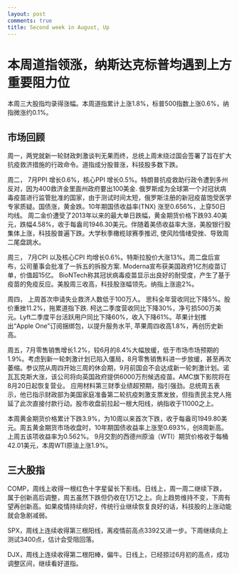 ```yaml
---
layout: post
comments: true
title: Second week in August, Up 
---
```


# 本周道指领涨，纳斯达克标普均遇到上方重要阻力位

本周三大股指均录得涨幅。本周道指累计上涨1.8%，标普500指数上涨0.6%，纳指微涨约0.1%。


## 市场回顾

周一，两党就新一轮财政刺激谈判无果而终，总统上周末绕过国会签署了旨在扩大抗疫救济措施的行政命令。道指成分股普涨，科技股多数下跌。



周二， 7月PPI 增长0.6%，核心PPI 增长0.5%。特朗普抗疫救助行政令遭到多州反对，因为400救济金里面州政府要出100美金. 俄罗斯成为全球第一个对冠状病毒疫苗进行监管批准的国家，由于测试时间太短，俄罗斯注册的新冠疫苗饱受医学专家质疑。国债涨，黄金跌。10年期国债收益率(TNX) 涨至0.656%，上穿50日均线。 周二金价遭受了2013年以来的最大单日跌幅，黄金期货价格下跌93.40美元，跌幅4.58%，收于每盎司1946.30美元。伴随着美债收益率大涨，美股银行股集体上涨，科技股普遍下跌。大学秋季橄榄球赛季推迟, 使风险情绪受挫、导致周二尾盘跳水。




周三， 7月CPI 以及核心CPI 均增长0.6%。特斯拉股价大涨13%。周二盘后宣布，公司董事会批准了一拆五的拆股方案. Moderna宣布获美国政府1亿剂疫苗订单，价值超15亿。 BioNTech称其冠状病毒疫苗显示出良好的耐受度，产生了基于疫苗的免疫反应。美股周三收高，科技股涨幅领先。纳指上涨逾2%。






周四， 上周首次申请失业救济人数低于100万人。 思科全年营收同比下降5%。股价重挫11.2%，拖累道指下跌. 柯达二季度营收同比下降30%，净亏损500万美元。Lyft二季度平台活跃用户同比下降60%，收入下降61%。苹果计划推出“Apple One”订阅捆绑包，以提升服务水平, 苹果周四收高1.8%，再创历史新高。


周五，7月零售销售增长1.2%，较6月的8.4%大幅放缓，低于市场市场预期的1.9%。考虑到新一轮刺激计划已陷入僵局，8月零售销售料进一步放缓，甚至再次萎缩。参议院从周四开始三周的休会期，9月前国会不会达成新一轮刺激计划。诺瓦瓦克斯大涨，该公司将向英国政府提供6000万剂候选疫苗。AMC旗下影院将在8月20日起恢复营业。 应用材料第三财季业绩超预期，指引强劲。总统周五表示，他已指示财政部为美国家庭准备第二轮抗疫刺激支票发放，但指责民主党人拖延了此次直接付款行动。股市收盘前拉起一根大阳线，纳指收于11000之上。


			
本周黄金期货价格累计下跌3.9%，为10周以来首次下跌，收于每盎司1949.80美元。周五黄金期货市场收盘时，10年期国债收益率上涨至0.693%，创8周新高。上周五该项收益率为0.562%。
9月交割的西德州原油（WTI）期货价格收于每桶42.01美元，本周WTI原油上涨1.9%。






## 三大股指

COMP，周线上收得一根红色十字星留长下影线。日线上，周一周二继续下跌，属于创新高后调整，周五虽然下跌但仍收在1万1之上。向上趋势维持不变，下周有望再创新高。如果疫情持续向好，传统行业继续恢复良好的话，科技股的上涨动能就会急剧减弱。


SPX，周线上连续收得第三根阳线，离疫情前高点3392又进一步。下周继续向上测试3400点，估计会受阻回落。

DJX，周线上连续收得第二根阳棒，偏牛。日线上，已经掠过6月初的高点，成功调整区间，继续看好道指。




















